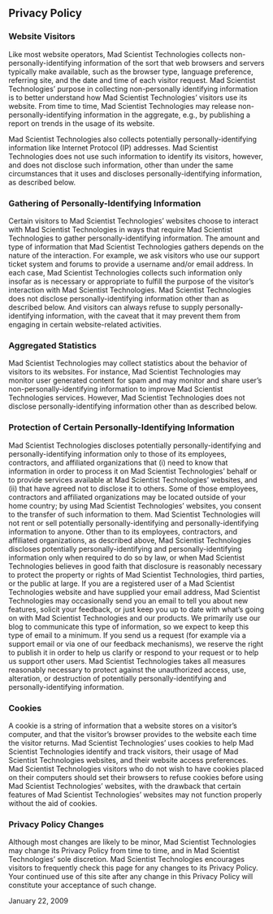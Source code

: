 <h2>Privacy Policy</h2>

<h3>Website Visitors</h3>
<p>Like most website operators, Mad Scientist Technologies collects non-personally-identifying information of the sort that web browsers and servers typically make available, such as the browser type, language preference, referring site, and the date and time of each visitor request. Mad Scientist Technologies’ purpose in collecting non-personally identifying information is to better understand how Mad Scientist Technologies’ visitors use its website. From time to time, Mad Scientist Technologies may release non-personally-identifying information in the aggregate, e.g., by publishing a report on trends in the usage of its website.</p>
<p>Mad Scientist Technologies also collects potentially personally-identifying information like Internet Protocol (IP) addresses. Mad Scientist Technologies does not use such information to identify its visitors, however, and does not disclose such information, other than under the same circumstances that it uses and discloses personally-identifying information, as described below.</p>

<h3>Gathering of Personally-Identifying Information</h3>
<p>Certain visitors to Mad Scientist Technologies’ websites choose to interact with Mad Scientist Technologies in ways that require Mad Scientist Technologies to gather personally-identifying information. The amount and type of information that Mad Scientist Technologies gathers depends on the nature of the interaction. For example, we ask visitors who use our support ticket system and forums to provide a username and/or email address. In each case, Mad Scientist Technologies collects such information only insofar as is necessary or appropriate to fulfill the purpose of the visitor’s interaction with Mad Scientist Technologies. Mad Scientist Technologies does not disclose personally-identifying information other than as described below. And visitors can always refuse to supply personally-identifying information, with the caveat that it may prevent them from engaging in certain website-related activities.</p>

<h3>Aggregated Statistics</h3>
<p>Mad Scientist Technologies may collect statistics about the behavior of visitors to its websites. For instance, Mad Scientist Technologies may monitor user generated content for spam and may monitor and share user’s non-personally-identifying information to improve Mad Scientist Technologies services. However, Mad Scientist Technologies does not disclose personally-identifying information other than as described below.</p>

<h3>Protection of Certain Personally-Identifying Information</h3>
<p>Mad Scientist Technologies discloses potentially personally-identifying and personally-identifying information only to those of its employees, contractors, and affiliated organizations that (i) need to know that information in order to process it on Mad Scientist Technologies’ behalf or to provide services available at Mad Scientist Technologies’ websites, and (ii) that have agreed not to disclose it to others. Some of those employees, contractors and affiliated organizations may be located outside of your home country; by using Mad Scientist Technologies’ websites, you consent to the transfer of such information to them. Mad Scientist Technologies will not rent or sell potentially personally-identifying and personally-identifying information to anyone. Other than to its employees, contractors, and affiliated organizations, as described above, Mad Scientist Technologies discloses potentially personally-identifying and personally-identifying information only when required to do so by law, or when Mad Scientist Technologies believes in good faith that disclosure is reasonably necessary to protect the property or rights of Mad Scientist Technologies, third parties, or the public at large. If you are a registered user of a Mad Scientist Technologies website and have supplied your email address, Mad Scientist Technologies may occasionally send you an email to tell you about new features, solicit your feedback, or just keep you up to date with what’s going on with Mad Scientist Technologies and our products. We primarily use our blog to communicate this type of information, so we expect to keep this type of email to a minimum. If you send us a request (for example via a support email or via one of our feedback mechanisms), we reserve the right to publish it in order to help us clarify or respond to your request or to help us support other users. Mad Scientist Technologies takes all measures reasonably necessary to protect against the unauthorized access, use, alteration, or destruction of potentially personally-identifying and personally-identifying information.</p>

<h3>Cookies</h3>
<p>A cookie is a string of information that a website stores on a visitor’s computer, and that the visitor’s browser provides to the website each time the visitor returns. Mad Scientist Technologies’ uses cookies to help Mad Scientist Technologies identify and track visitors, their usage of Mad Scientist Technologies websites, and their website access preferences. Mad Scientist Technologies visitors who do not wish to have cookies placed on their computers should set their browsers to refuse cookies before using Mad Scientist Technologies’ websites, with the drawback that certain features of Mad Scientist Technologies’ websites may not function properly without the aid of cookies.</p>

<h3>Privacy Policy Changes</h3>
<p>Although most changes are likely to be minor, Mad Scientist Technologies may change its Privacy Policy from time to time, and in Mad Scientist Technologies’ sole discretion. Mad Scientist Technologies encourages visitors to frequently check this page for any changes to its Privacy Policy. Your continued use of this site after any change in this Privacy Policy will constitute your acceptance of such change.</p>

<p>January 22, 2009</p>